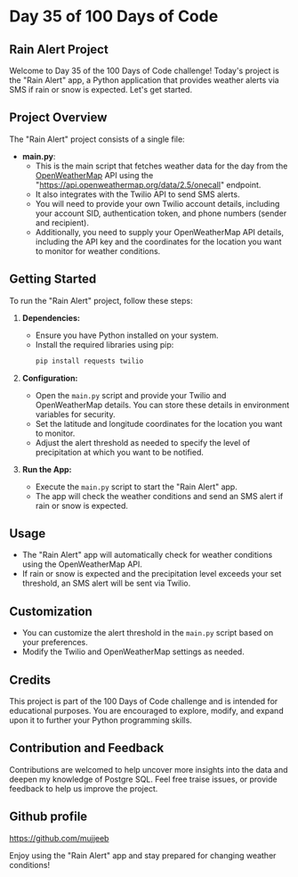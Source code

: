 # Day 35 of 100 Days of Code

## Rain Alert Project

Welcome to Day 35 of the 100 Days of Code challenge! Today's project is the "Rain Alert" app, a Python application that provides weather alerts via SMS if rain or snow is expected. Let's get started.

## Project Overview

The "Rain Alert" project consists of a single file:

- **main.py**:
  - This is the main script that fetches weather data for the day from the [OpenWeatherMap](https://openweathermap.org/) API using the "https://api.openweathermap.org/data/2.5/onecall" endpoint.
  - It also integrates with the Twilio API to send SMS alerts.
  - You will need to provide your own Twilio account details, including your account SID, authentication token, and phone numbers (sender and recipient).
  - Additionally, you need to supply your OpenWeatherMap API details, including the API key and the coordinates for the location you want to monitor for weather conditions.

## Getting Started

To run the "Rain Alert" project, follow these steps:

1. **Dependencies:**
   - Ensure you have Python installed on your system.
   - Install the required libraries using pip:
     ```bash
     pip install requests twilio
     ```

2. **Configuration:**
   - Open the `main.py` script and provide your Twilio and OpenWeatherMap details. You can store these details in environment variables for security.
   - Set the latitude and longitude coordinates for the location you want to monitor.
   - Adjust the alert threshold as needed to specify the level of precipitation at which you want to be notified.

3. **Run the App:**
   - Execute the `main.py` script to start the "Rain Alert" app.
   - The app will check the weather conditions and send an SMS alert if rain or snow is expected.

## Usage

- The "Rain Alert" app will automatically check for weather conditions using the OpenWeatherMap API.
- If rain or snow is expected and the precipitation level exceeds your set threshold, an SMS alert will be sent via Twilio.

## Customization

- You can customize the alert threshold in the `main.py` script based on your preferences.
- Modify the Twilio and OpenWeatherMap settings as needed.

## Credits

This project is part of the 100 Days of Code challenge and is intended for educational purposes. You are encouraged to explore, modify, and expand upon it to further your Python programming skills.



## Contribution and Feedback

Contributions are welcomed to help uncover more insights into the data and deepen my knowledge of Postgre SQL. Feel free traise issues, or provide feedback to help us improve the project.


## Github profile
https://github.com/mujjeeb

Enjoy using the "Rain Alert" app and stay prepared for changing weather conditions!